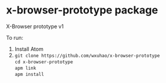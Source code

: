 # x-browser-prototype package

X-Browser prototype v1

To run:
1. Install Atom
2.
    `git clone https://github.com/wxuhao/x-browser-prototype`  
    `cd x-browser-prototype`  
    `apm link`  
    `apm install`

